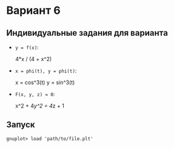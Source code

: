 Вариант 6
==========

Индивидуальные задания для варианта
----------


* `y = f(x)`:

	4*x / (4 + x^2)

* `x = phi(t), y = phi(t)`:

	x = cos^3(t)
	y = sin^3(t)

* `F(x, y, z) = 0`:

	x^2 + 4*y^2 = 4*z + 1

	
Запуск
----------

	gnuplot> load 'path/to/file.plt'
